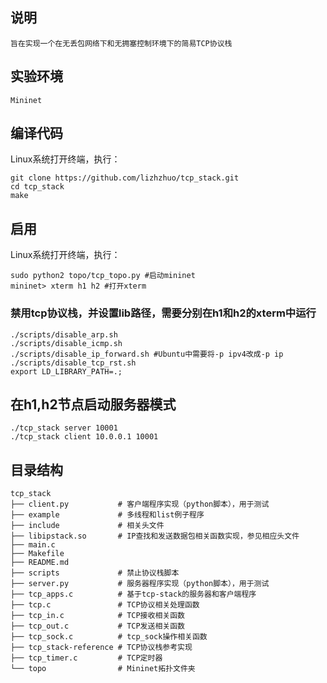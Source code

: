 ## 说明
```
旨在实现一个在无丢包网络下和无拥塞控制环境下的简易TCP协议栈
```


## 实验环境
```
Mininet
```


## 编译代码
Linux系统打开终端，执行：
```
git clone https://github.com/lizhzhuo/tcp_stack.git
cd tcp_stack
make

```

## 启用
Linux系统打开终端，执行：
```
sudo python2 topo/tcp_topo.py #启动mininet
mininet> xterm h1 h2 #打开xterm
```

### 禁用tcp协议栈，并设置lib路径，需要分别在h1和h2的xterm中运行

```
./scripts/disable_arp.sh
./scripts/disable_icmp.sh
./scripts/disable_ip_forward.sh #Ubuntu中需要将-p ipv4改成-p ip
./scripts/disable_tcp_rst.sh
export LD_LIBRARY_PATH=.;
```

## 在h1,h2节点启动服务器模式
```
./tcp_stack server 10001
./tcp_stack client 10.0.0.1 10001
```


## 目录结构
```
tcp_stack
├── client.py           # 客户端程序实现（python脚本），用于测试
├── example             # 多线程和list例子程序
├── include             # 相关头文件
├── libipstack.so       # IP查找和发送数据包相关函数实现，参见相应头文件
├── main.c
├── Makefile
├── README.md
├── scripts             # 禁止协议栈脚本
├── server.py           # 服务器程序实现（python脚本），用于测试
├── tcp_apps.c          # 基于tcp-stack的服务器和客户端程序
├── tcp.c               # TCP协议相关处理函数
├── tcp_in.c            # TCP接收相关函数
├── tcp_out.c           # TCP发送相关函数
├── tcp_sock.c          # tcp_sock操作相关函数
├── tcp_stack-reference # TCP协议栈参考实现
├── tcp_timer.c         # TCP定时器
└── topo                # Mininet拓扑文件夹

```